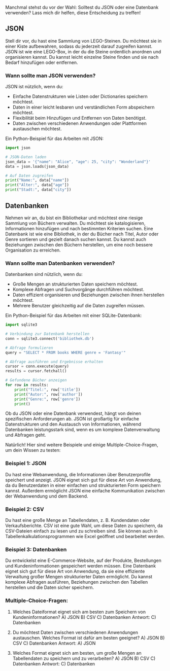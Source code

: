 Manchmal stehst du vor der Wahl: Solltest du JSON oder eine Datenbank verwenden? Lass mich dir helfen, diese Entscheidung zu treffen!

## JSON

Stell dir vor, du hast eine Sammlung von LEGO-Steinen. Du möchtest sie in einer Kiste aufbewahren, sodass du jederzeit darauf zugreifen kannst. JSON ist wie eine LEGO-Box, in der du die Steine ordentlich anordnen und organisieren kannst. Du kannst leicht einzelne Steine finden und sie nach Bedarf hinzufügen oder entfernen.

### Wann sollte man JSON verwenden?

JSON ist nützlich, wenn du:

- Einfache Datenstrukturen wie Listen oder Dictionaries speichern möchtest.
- Daten in einer leicht lesbaren und verständlichen Form abspeichern möchtest.
- Flexibilität beim Hinzufügen und Entfernen von Daten benötigst.
- Daten zwischen verschiedenen Anwendungen oder Plattformen austauschen möchtest.

Ein Python-Beispiel für das Arbeiten mit JSON:

```python
import json

# JSON-Daten laden
json_data = '{"name": "Alice", "age": 25, "city": "Wonderland"}'
data = json.loads(json_data)

# Auf Daten zugreifen
print("Name:", data["name"])
print("Alter:", data["age"])
print("Stadt:", data["city"])
```

## Datenbanken

Nehmen wir an, du bist ein Bibliothekar und möchtest eine riesige Sammlung von Büchern verwalten. Du möchtest sie katalogisieren, Informationen hinzufügen und nach bestimmten Kriterien suchen. Eine Datenbank ist wie eine Bibliothek, in der du Bücher nach Titel, Autor oder Genre sortieren und gezielt danach suchen kannst. Du kannst auch Beziehungen zwischen den Büchern herstellen, um eine noch bessere Organisation zu erreichen.

### Wann sollte man Datenbanken verwenden?

Datenbanken sind nützlich, wenn du:

- Große Mengen an strukturierten Daten speichern möchtest.
- Komplexe Abfragen und Suchvorgänge durchführen möchtest.
- Daten effizient organisieren und Beziehungen zwischen ihnen herstellen möchtest.
- Mehrere Benutzer gleichzeitig auf die Daten zugreifen müssen.

Ein Python-Beispiel für das Arbeiten mit einer SQLite-Datenbank:

```python
import sqlite3

# Verbindung zur Datenbank herstellen
conn = sqlite3.connect('bibliothek.db')

# Abfrage formulieren
query = "SELECT * FROM books WHERE genre = 'Fantasy'"

# Abfrage ausführen und Ergebnisse erhalten
cursor = conn.execute(query)
results = cursor.fetchall()

# Gefundene Bücher anzeigen
for row in results:
    print("Titel:", row['title'])
    print("Autor:", row['author'])
    print("Genre:", row['genre'])
    print()
```

Ob du JSON oder eine Datenbank verwendest, hängt von deinen spezifischen Anforderungen ab. JSON ist großartig für einfache Datenstrukturen und den Austausch von Informationen, während Datenbanken leistungsstark sind, wenn es um komplexe Datenverwaltung und Abfragen geht.

Natürlich! Hier sind weitere Beispiele und einige Multiple-Choice-Fragen, um dein Wissen zu testen:

### Beispiel 1: JSON

Du hast eine Webanwendung, die Informationen über Benutzerprofile speichert und anzeigt. JSON eignet sich gut für diese Art von Anwendung, da du Benutzerdaten in einer einfachen und strukturierten Form speichern kannst. Außerdem ermöglicht JSON eine einfache Kommunikation zwischen der Webanwendung und dem Backend.

### Beispiel 2: CSV

Du hast eine große Menge an Tabellendaten, z. B. Kundendaten oder Verkaufsberichte. CSV ist eine gute Wahl, um diese Daten zu speichern, da CSV-Dateien einfach zu lesen und zu schreiben sind. Sie können auch in Tabellenkalkulationsprogrammen wie Excel geöffnet und bearbeitet werden.

### Beispiel 3: Datenbanken

Du entwickelst eine E-Commerce-Website, auf der Produkte, Bestellungen und Kundeninformationen gespeichert werden müssen. Eine Datenbank eignet sich gut für diese Art von Anwendung, da sie eine effiziente Verwaltung großer Mengen strukturierter Daten ermöglicht. Du kannst komplexe Abfragen ausführen, Beziehungen zwischen den Tabellen herstellen und die Daten sicher speichern.

### Multiple-Choice-Fragen:

1. Welches Dateiformat eignet sich am besten zum Speichern von Kundeninformationen?
   A) JSON
   B) CSV
   C) Datenbanken
   Antwort: C) Datenbanken

2. Du möchtest Daten zwischen verschiedenen Anwendungen austauschen. Welches Format ist dafür am besten geeignet?
   A) JSON
   B) CSV
   C) Datenbanken
   Antwort: A) JSON

3. Welches Format eignet sich am besten, um große Mengen an Tabellendaten zu speichern und zu verarbeiten?
   A) JSON
   B) CSV
   C) Datenbanken
   Antwort: C) Datenbanken

